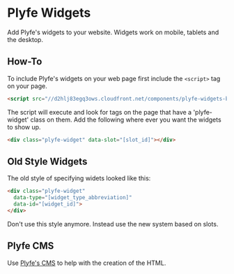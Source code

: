 Plyfe Widgets
=============

Add Plyfe's widgets to your website. Widgets work on mobile, tablets and the
desktop.

How-To
------

To include Plyfe's widgets on your web page first include the `<script>` tag on your page.

```html
<script src="//d2hlj83egq3ows.cloudfront.net/components/plyfe-widgets-bootstrap/dist/plyfe-widgets-bootstrap-v0.min.js"></script>
```

The script will execute and look for tags on the page that have a 'plyfe-widget' class on them. Add the following where ever you want the widgets to show up.

```html
<div class="plyfe-widget" data-slot="[slot_id]"></div>
```

Old Style Widgets
-----------------

The old style of specifying widets looked like this:
```html
<div class="plyfe-widget"
  data-type="[widget_type_abbreviation]"
  data-id="[widget_id]">
</div>
```

Don't use this style anymore. Instead use the new system based on slots.

Plyfe CMS
---------

Use [Plyfe's CMS](https://plyfe.me/cms/) to help with the creation of the HTML.
